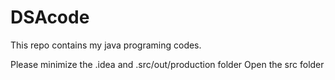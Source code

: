 # DSAcode
This repo contains my java programing codes.

Please minimize the .idea and .src/out/production folder 
Open the src folder
